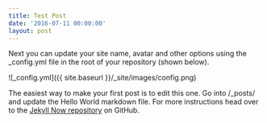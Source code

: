 ```yaml
---
title: Test Post
date: '2016-07-11 00:00:00'
layout: post
---
```


Next you can update your site name, avatar and other options using the _config.yml file in the root of your repository (shown below).

![_config.yml]({{ site.baseurl }}/_site/images/config.png)

The easiest way to make your first post is to edit this one. Go into /_posts/ and update the Hello World markdown file. For more instructions head over to the [Jekyll Now repository](https://github.com/barryclark/jekyll-now) on GitHub.